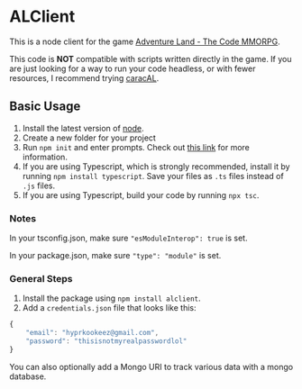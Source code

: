 # ALClient

This is a node client for the game [Adventure Land - The Code MMORPG](https://adventure.land).

This code is **NOT** compatible with scripts written directly in the game. If you are just looking for a way to run your code headless, or with fewer resources, I recommend trying [caracAL](https://github.com/numbereself/caracAL).

## Basic Usage

1. Install the latest version of [node](https://nodejs.org/en/download/).
2. Create a new folder for your project
3. Run `npm init` and enter prompts. Check out [this link](https://nodesource.com/blog/an-absolute-beginners-guide-to-using-npm/#usingnpminittoinitializeaproject) for more information.
4. If you are using Typescript, which is strongly recommended, install it by running `npm install typescript`. Save your files as `.ts` files instead of `.js` files.
5. If you are using Typescript, build your code by running `npx tsc`.

### Notes

In your tsconfig.json, make sure `"esModuleInterop": true` is set.

In your package.json, make sure `"type": "module"` is set.

### General Steps

1. Install the package using `npm install alclient`.
2. Add a `credentials.json` file that looks like this:

```javascript
{
    "email": "hyprkookeez@gmail.com",
    "password": "thisisnotmyrealpasswordlol"
}
```

You can also optionally add a Mongo URI to track various data with a mongo database.

```javascript
{
    "email": "hyprkookeez@gmail.com",
    "password": "thisisnotmyrealpasswordlol",
    "mongo": "mongodb://localhost:27017/alclient"
}
```

3. Copy and run this example script that prepares the pathfinder, logs in, moves your character around to different maps, then disconnects.

```typescript
import AL from "alclient"

async function run() {
    await Promise.all([AL.Game.loginJSONFile("../credentials.json"), AL.Game.getGData()])
    await AL.Pathfinder.prepare(AL.Game.G)

    // Set `<<MERCHANT_NAME>>` to your merchant
    const merchant = await AL.Game.startMerchant("<<MERCHANT_NAME>>", "ASIA", "I")
    console.log("Moving to main")
    await merchant.smartMove("main")
    console.log("Moving to cyberland")
    await merchant.smartMove("cyberland")
    console.log("Moving to halloween")
    await merchant.smartMove("halloween")

    merchant.disconnect()
}
run()
```

4. While the code is running, you should be able to see your character using [/comm](https://adventure.land/comm)

## Notable differences from 'native' Adventure Land code.

1. Most actions like `move()` are on the `Character` in alclient.

```typescript
import AL from "alclient"

async function run() {
    await AL.Game.loginJSONFile("../credentials.json")
    const ranger = await AL.Game.startRanger("earthiverse", "US", "I")

    while (true) {
        await ranger.move(50, 50)
        await ranger.move(50, -50)
        await ranger.move(-50, -50)
        await ranger.move(-50, 50)
    }
}
run()
```

2. Some functions are renamed, most notably `attack()` is `basicAttack()`.

```typescript
import AL from "alclient"

async function run() {
    await Promise.all([AL.Game.loginJSONFile("../credentials.json"), AL.Game.getGData()])
    await AL.Pathfinder.prepare(AL.Game.G)
    const ranger = await AL.Game.startRanger("earthiverse", "US", "I")

    await ranger.smartMove("hen")

    while (true) {
        if (ranger.canUse("attack") && ranger.isPVP()) {
            // We can attack players
            for (const [, player] of ranger.players) {
                if (AL.Tools.distance(ranger, player) > ranger.range) continue // Too far to attack

                // We found a player to attack!
                await ranger.basicAttack(player.id)
                break
            }
        }
        if (ranger.canUse("attack")) {
            for (const [, entity] of ranger.entities) {
                if (AL.Tools.distance(ranger, entity) > ranger.range) continue // Too far to attack

                // We found an entity to attack!
                await ranger.basicAttack(entity.id)
                break
            }
        }
    }
}
run()
```
